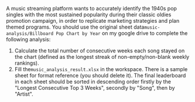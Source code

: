 A music streaming platform wants to accurately identify the 1940s pop singles with the most sustained popularity during their classic oldies promotion campaign, in order to replicate marketing strategies and plan themed programs. You should use the original sheet data`music-analysis/Billboard Pop Chart by Year` on my google drive to complete the following analysis:

1. Calculate the total number of consecutive weeks each song stayed on the chart (defined as the longest streak of non-empty/non-blank weekly rankings).
2. Fill the`music_analysis_result.xlsx` in the workspace. There is a sample sheet for format reference (you should delete it). The final leaderboard in each sheet should be sorted in descending order firstly by the "Longest Consecutive Top 3 Weeks", secondly by "Song", then by "Artist".

